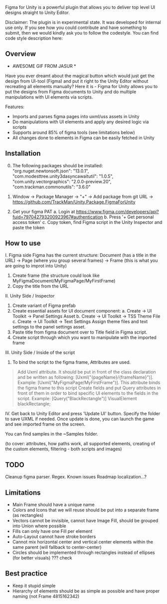 Figma for Unity is a powerful plugin that allows you to deliver top level UI designs straight to Unity Editor.

Disclaimer: The plugin is in experimental state. It was developed for internal use only. If you see how you could contribute and have something to submit, then we would kindly ask you to follow the codestyle. You can find code style description here: <link>

## Overview

* AWESOME GIF FROM JASUR *

Have you ever dreamt about the magical button which would just get the design from UI-tool (Figma) and put it right to the Unity Editor without recreating all elements manually? Here it is - Figma for Unity allows you to put the designs from Figma documents to Unity and do multiple manipulations with UI elements via scripts.  

Features:
- Imports and parses figma pages into uxml/uss assets in Unity
- Do manipulations with UI elements and apply any desired logic via scripts
- Supports around 85% of figma tools (see limitations below)
- All changes done to elements in Figma can be easily fetched in Unity 

## Installation
0. The following packages should be installed:
  "org.nuget.newtonsoft.json": "13.0.1",
  "com.modesttree.unity3dasyncawaitutil": "1.0.5",
  "com.unity.vectorgraphics": "2.0.0-preview.20",
  "com.trackman.commonutils": "3.6.0"

1. Window -> Package Manager -> "+" -> Add package from git URL -> https://github.com/TrackMan/Unity.Package.FigmaForUnity

2. Get your figma PAT
  a. Login at https://www.figma.com/developers/api?fuid=797042793200923967#authentication
  b. Press '+ Get personal access token'
  c. Copy token, find Figma script in the Unity Inspector and paste the token

## How to use

I. Figma side
Figma has the current structure: Document (has a title in the URL) -> Page (where you group several frames) -> Frame (this is what you are going to improt into Unity)
  1. Create frame (the structure could look like MyFigmaDocument/MyFigmaPage/MyFirstFrame)
  2. Copy the title from the URL

II. Unity Side / Inspector
  1. Create variant of Figma prefab
  2. Create essential assets for UI document component:
    a. Create -> UI Toolkit -> Panel Settings Asset
    b. Create -> UI Toolkit -> TSS Theme File
    c. Create -> UI Toolkit -> Text Settings
  Assign theme files and text settings to the panel settings asset.
  3. Paste title from figma document over to Title field in Figma script.
  4. Create script through which you want to manipulate with the imported frame

III. Unity Side / Inside of the script
  1. To bind the script to the figma frame, Attributes are used.
  > Add Uxml attribute. It should be put in front of the class declaration and be written as following: [Uxml("{pageName}/{frameName}")]. Example: [Uxml("MyFigmaPage/MyFirstFrame")]. This attribute binds the figma frame to this script
  > Create fields and put Query attributes in front of them in order to bind specific UI elements to the fields in the script. Example: [Query("BlackRectangle")] VisualElement blackRectangle;

IV. Get back to Unity Editor and press 'Update UI' button. Specify the folder to save UXML if needed. Once update is done, you can launch the game and see imported frame on the screen.

You can find samples in the ~Samples folder.

(to cover: attributes, how paths work, all supported elements, creating of the custom elements, filtering - both scripts and images)

## TODO
Cleanup figma parser. Regex.
Known issues
Roadmap
localization...?

## Limitations
- Main Frame should have a unique name
- Colors and Icons that we will reuse should be put into a separate frame (as rectangles)
- Vectors cannot be invisible, cannot have Image Fill, should be grouped into Union where possible
- Fills can only have one Fill per element
- Auto-Layout cannot have stroke borders
- Cannot mix horizontal center and vertical center elements within the same parent (will fallback to center-center)
- Circles should be implemented through rectangles instead of ellipses (for better visuals) ??? check

## Best practice
- Keep it stupid simple
- Hierarchy of elements should be as simple as possible and have proper naming (not Frame 4815162342)

